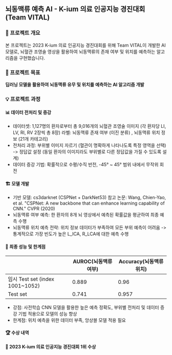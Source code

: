 ## 뇌동맥류 예측 AI - K-ium 의료 인공지능 경진대회 (Team VITAL)
### 📌 프로젝트 개요
본 프로젝트는 2023 K-ium 의료 인공지능 경진대회를 위해 Team VITAL이 개발한 AI 모델로, 뇌혈관 조영술 영상을 활용하여 뇌동맥류의 존재 여부 및 위치를 예측하는 알고리즘을 구현했습니다.

### 🎯 프로젝트 목표
**딥러닝 모델을 활용하여 뇌동맥류 유무 및 위치를 예측하는 AI 알고리즘 개발**

### 💡 프로젝트 과정
#### 📊 데이터 전처리 및 증강
* 데이터셋: 1,127명의 환자로부터 총 9,016개의 뇌혈관 조영술 이미지 (각 환자당 LI, LV, RI, RV 2장씩 총 8장)
  라벨: 뇌동맥류 존재 여부 (이진 분류) , 뇌동맥류 위치 정보 (21개 카테고리)
* 전처리 과정: 부위별 이미지 자르기 (혈관이 명확하게 나타나도록 특정 영역을 선택) -> 정답값 설정 (동일 환자의 이미지라도 부위별로 다른 정답값을 가질 수 있도록 설계)
* 데이터 증강 기법: 확률적으로 수평/수직 반전, -45° ~ 45° 범위 내에서 무작위 회전
  
#### 🏗️ 모델 개발
* 기반 모델: cs3darknet (CSPNet + DarkNet53)
참고 논문: Wang, Chien-Yao, et al. "CSPNet: A new backbone that can enhance learning capability of CNN." CVPR (2020)
* 뇌동맥류 여부 예측: 한 환자의 8개 뇌 영상에서 예측된 확률값을 평균하여 최종 예측 수행
* 뇌동맥류 위치 예측 전략: 위치 정보 데이터가 부족하여 모든 부위 예측이 어려움 -> 통계적으로 가장 빈도가 높은 L_ICA, R_LCA에 대한 예측 수행

#### 🚀 최종 성능 및 한계점
|                        | AUROC(뇌동맥류 여부) | Accuracy(뇌동맥류 위치) |
|------------------------|------------------|------------------|
| 임시 Test set (index 1001~1052) | 0.889            | 0.96             |
| Test set              | 0.741            | 0.957            |
* 강점: 사전학습 CNN 모델을 활용한 높은 예측 정확도, 부위별 전처리 및 데이터 증강 기법 적용으로 모델의 성능 향상
* 한계점: 위치 예측을 위한 데이터 부족, 앙상블 모델 적용 필요

#### 🏆 수상 내역
**🥇 2023 K-ium 의료 인공지능 경진대회 1위 수상**
